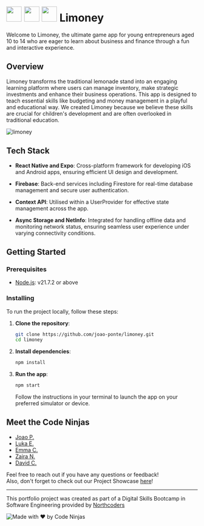 # <img src="https://cdn.jsdelivr.net/gh/devicons/devicon@latest/icons/javascript/javascript-original.svg" height="40" width="40" /> <img src="https://cdn.jsdelivr.net/gh/devicons/devicon@latest/icons/react/react-original.svg" height="40" width="40" /> <img src="https://cdn.jsdelivr.net/gh/devicons/devicon@latest/icons/firebase/firebase-original-wordmark.svg" height="40" width="40" /> Limoney

Welcome to Limoney, the ultimate game app for young entrepreneurs aged 10 to 14 who are eager to learn about business and finance through a fun and interactive experience.

## Overview

Limoney transforms the traditional lemonade stand into an engaging learning platform where users can manage inventory, make strategic investments and enhance their business operations. This app is designed to teach essential skills like budgeting and money management in a playful and educational way. We created Limoney because we believe these skills are crucial for children's development and are often overlooked in traditional education.

![limoney](https://github.com/user-attachments/assets/8249685e-3ad6-4cdc-b12a-9aa7e812c188)

## Tech Stack

- **React Native and Expo**: Cross-platform framework for developing iOS and Android apps, ensuring efficient UI design and development.

- **Firebase**: Back-end services including Firestore for real-time database management and secure user authentication.

- **Context API**: Utilised within a UserProvider for effective state management across the app.

- **Async Storage and NetInfo**: Integrated for handling offline data and monitoring network status, ensuring seamless user experience under varying connectivity conditions.

## Getting Started

### Prerequisites

- [Node.js](https://nodejs.org/en/download/package-manager/): v21.7.2 or above

### Installing

To run the project locally, follow these steps:

1. **Clone the repository**:

   ```bash
   git clone https://github.com/joao-ponte/limoney.git
   cd limoney
   ```

2. **Install dependencies**:

   ```bash
   npm install
   ```

3. **Run the app**:

   ```bash
   npm start
   ```

   Follow the instructions in your terminal to launch the app on your preferred simulator or device.

## Meet the Code Ninjas

- [Joao P.](https://www.linkedin.com/in/jponte/)
- [Luka E.](https://www.linkedin.com/in/luka-elizbarashvili-22b58826b/)
- [Emma C.](https://www.linkedin.com/in/emma-jade-cliff/)
- [Zaira N.](https://www.linkedin.com/in/zaira-n/)
- [David C.](https://www.linkedin.com/in/davidchunghc/)

Feel free to reach out if you have any questions or feedback!  
Also, don't forget to check out our Project Showcase [here](https://northcoders.com/project-phase/limoney)!

---

This portfolio project was created as part of a Digital Skills Bootcamp in Software Engineering provided by [Northcoders](https://northcoders.com/)

![Made with ♥ by Code Ninjas](https://img.shields.io/badge/Made%20with%20%E2%9D%A4%20by-Code%20Ninjas-%23ffdc7d?style=flat-square)
